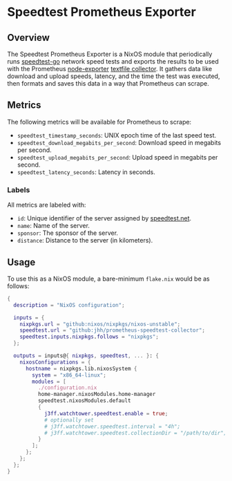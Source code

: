 # Speedtest Prometheus Exporter

## Overview

The Speedtest Prometheus Exporter is a NixOS module that periodically runs [speedtest-go](https://github.com/showwin/speedtest-go) network speed tests and exports the results to be used with the Prometheus [node-exporter](https://github.com/prometheus/node_exporter) [textfile collector](https://github.com/prometheus/node_exporter?tab=readme-ov-file#textfile-collector). It gathers data like download and upload speeds, latency, and the time the test was executed, then formats and saves this data in a way that Prometheus can scrape.

## Metrics

The following metrics will be available for Prometheus to scrape:

- `speedtest_timestamp_seconds`: UNIX epoch time of the last speed test.
- `speedtest_download_megabits_per_second`: Download speed in megabits per second.
- `speedtest_upload_megabits_per_second`: Upload speed in megabits per second.
- `speedtest_latency_seconds`: Latency in seconds.

### Labels

All metrics are labeled with:

- `id`: Unique identifier of the server assigned by [speedtest.net](https://www.speedtest.net).
- `name`: Name of the server.
- `sponsor`: The sponsor of the server.
- `distance`: Distance to the server (in kilometers).

## Usage

To use this as a NixOS module, a bare-minimum `flake.nix` would be as follows:

```nix
{
  description = "NixOS configuration";

  inputs = {
    nixpkgs.url = "github:nixos/nixpkgs/nixos-unstable";
    speedtest.url = "github:jhh/prometheus-speedtest-collector";
    speedtest.inputs.nixpkgs.follows = "nixpkgs";
  };

  outputs = inputs@{ nixpkgs, speedtest, ... }: {
    nixosConfigurations = {
      hostname = nixpkgs.lib.nixosSystem {
        system = "x86_64-linux";
        modules = [
          ./configuration.nix
          home-manager.nixosModules.home-manager
          speedtest.nixosModules.default
          {
            j3ff.watchtower.speedtest.enable = true;
            # optionally set
            # j3ff.watchtower.speedtest.interval = "4h";
            # j3ff.watchtower.speedtest.collectionDir = "/path/to/dir";
          }
        ];
      };
    };
  };
}
```
